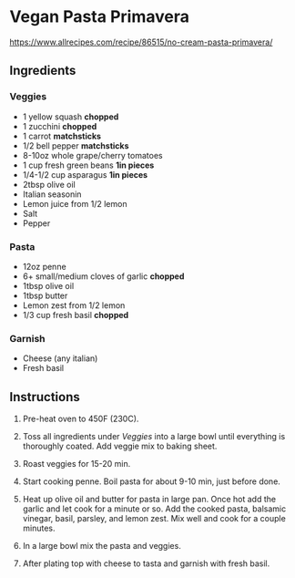 # Vegan Pasta Primavera

https://www.allrecipes.com/recipe/86515/no-cream-pasta-primavera/

## Ingredients

### Veggies
- 1 yellow squash **chopped**
- 1 zucchini **chopped**
- 1 carrot **matchsticks**
- 1/2 bell pepper **matchsticks**
- 8-10oz whole grape/cherry tomatoes
- 1 cup fresh green beans **1in pieces**
- 1/4-1/2 cup asparagus **1in pieces**
- 2tbsp olive oil
- Italian seasonin
- Lemon juice from 1/2 lemon
- Salt
- Pepper

### Pasta
- 12oz penne
- 6+ small/medium cloves of garlic **chopped**
- 1tbsp olive oil
- 1tbsp butter
- Lemon zest from 1/2 lemon
- 1/3 cup fresh basil **chopped**

### Garnish
- Cheese (any italian)
- Fresh basil


## Instructions

1. Pre-heat oven to 450F (230C).

2. Toss all ingredients under *Veggies* into a large bowl until everything is thoroughly coated. Add veggie mix to baking sheet.

3. Roast veggies for 15-20 min.

4. Start cooking penne. Boil pasta for about 9-10 min, just before done.

5. Heat up olive oil and butter for pasta in large pan. Once hot add the garlic and let cook for a minute or so. Add the cooked pasta, balsamic vinegar, basil, parsley, and lemon zest. Mix well and cook for a couple minutes.

6. In a large bowl mix the pasta and veggies.

7. After plating top with cheese to tasta and garnish with fresh basil.